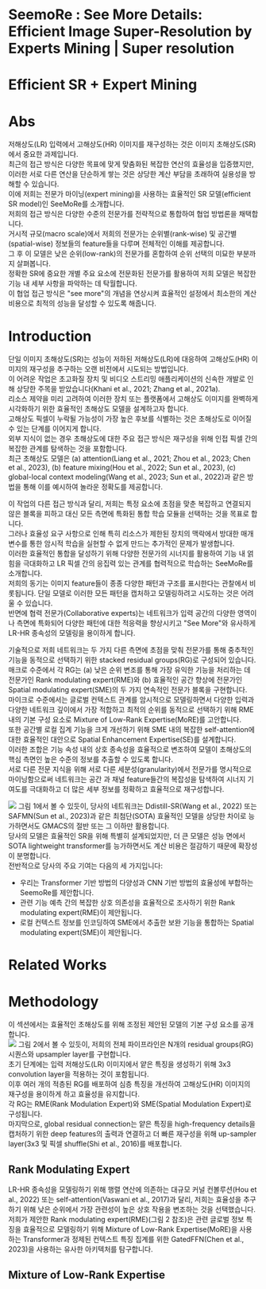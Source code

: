 # SeemoRe : See More Details: Efficient Image Super-Resolution by Experts Mining | Super resolution

# Efficient SR + Expert Mining

# Abs
저해상도(LR) 입력에서 고해상도(HR) 이미지를 재구성하는 것은 이미지 초해상도(SR)에서 중요한 과제입니다.  
최근의 접근 방식은 다양한 목표에 맞게 맞춤화된 복잡한 연산의 효율성을 입증했지만, 이러한 서로 다른 연산을 단순하게 쌓는 것은 상당한 계산 부담을 초래하여 실용성을 방해할 수 있습니다.  
이에 저희는 전문가 마이닝(expert mining)을 사용하는 효율적인 SR 모델(efficient SR model)인 SeeMoRe를 소개합니다.  
저희의 접근 방식은 다양한 수준의 전문가를 전략적으로 통합하여 협업 방법론을 채택합니다.  
거시적 규모(macro scale)에서 저희의 전문가는 순위별(rank-wise) 및 공간별(spatial-wise) 정보들의 feature들을 다루며 전체적인 이해를 제공합니다.  
그 후 이 모델은 낮은 순위(low-rank)의 전문가를 혼합하여 순위 선택의 미묘한 부분까지 살펴봅니다.  
정확한 SR에 중요한 개별 주요 요소에 전문화된 전문가를 활용하여 저희 모델은 복잡한 기능 내 세부 사항을 파악하는 데 탁월합니다.  
이 협업 접근 방식은 "see more"의 개념을 연상시켜 효율적인 설정에서 최소한의 계산 비용으로 최적의 성능을 달성할 수 있도록 해줍니다.  

# Introduction
단일 이미지 초해상도(SR)는 성능이 저하된 저해상도(LR)에 대응하여 고해상도(HR) 이미지의 재구성을 추구하는 오랜 비전에서 시도되는 방법입니다.  
이 어려운 작업은 초고화질 장치 및 비디오 스트리밍 애플리케이션의 신속한 개발로 인해 상당한 주목을 받았습니다(Khani et al., 2021; Zhang et al., 2021a).  
리소스 제약을 미리 고려하여 이러한 장치 또는 플랫폼에서 고해상도 이미지를 완벽하게 시각화하기 위한 효율적인 초해상도 모델을 설계하고자 합니다.  
고해상도 픽셀이 누락될 가능성이 가장 높은 후보를 식별하는 것은 초해상도로 이어질 수 있는 단계를 이어지게 합니다.  
외부 지식이 없는 경우 초해상도에 대한 주요 접근 방식은 재구성을 위해 인접 픽셀 간의 복잡한 관계를 탐색하는 것을 포함합니다.  
최근 초해상도 모델은 (a) attention(Liang et al., 2021; Zhou et al., 2023; Chen et al., 2023), (b) feature mixing(Hou et al., 2022; Sun et al., 2023), (c) global-local context modeling(Wang et al., 2023; Sun et al., 2022)과 같은 방법을 통해 이를 예시하여 놀라운 정확도를 제공합니다.

이 작업의 다른 접근 방식과 달리, 저희는 특정 요소에 초점을 맞춘 복잡하고 연결되지 않은 블록을 피하고 대신 모든 측면에 특화된 통합 학습 모듈을 선택하는 것을 목표로 합니다.  
그러나 효율성 요구 사항으로 인해 특히 리소스가 제한된 장치의 맥락에서 방대한 매개 변수를 통한 암시적 학습을 실현할 수 없게 만드는 추가적인 문제가 발생합니다.  
이러한 효율적인 통합을 달성하기 위해 다양한 전문가의 시너지를 활용하여 기능 내 얽힘을 극대화하고 LR 픽셀 간의 응집력 있는 관계를 협력적으로 학습하는 SeeMoRe를 소개합니다.  
저희의 동기는 이미지 feature들이 종종 다양한 패턴과 구조를 표시한다는 관찰에서 비롯됩니다. 단일 모델로 이러한 모든 패턴을 캡처하고 모델링하려고 시도하는 것은 어려울 수 있습니다.  
반면에 협력 전문가(Collaborative experts)는 네트워크가 입력 공간의 다양한 영역이나 측면에 특화되어 다양한 패턴에 대한 적응력을 향상시키고 "See More"와 유사하게 LR-HR 종속성의 모델링을 용이하게 합니다.  

기술적으로 저희 네트워크는 두 가지 다른 측면에 초점을 맞춰 전문가를 통해 중추적인 기능을 동적으로 선택하기 위한 stacked residual groups(RG)로 구성되어 있습니다.  
매크로 수준에서 각 RG는 (a) 낮은 순위 변조를 통해 가장 유익한 기능을 처리하는 데 전문가인 Rank modulating expert(RME)와 (b) 효율적인 공간 향상에 전문가인 Spatial modulating expert(SME)의 두 가지 연속적인 전문가 블록을 구현합니다.  
마이크로 수준에서는 글로벌 컨텍스트 관계를 암시적으로 모델링하면서 다양한 입력과 다양한 네트워크 깊이에서 가장 적합하고 최적의 순위를 동적으로 선택하기 위해 RME 내의 기본 구성 요소로 Mixture of Low-Rank Expertise(MoRE)를 고안합니다.  
또한 공간별 로컬 집계 기능을 크게 개선하기 위해 SME 내의 복잡한 self-attention에 대한 효율적인 대안으로 Spatial Enhancement Expertise(SE)를 설계합니다.  
이러한 조합은 기능 속성 내의 상호 종속성을 효율적으로 변조하여 모델이 초해상도의 핵심 측면인 높은 수준의 정보를 추출할 수 있도록 합니다.  
서로 다른 전문 지식을 위해 서로 다른 세분성(granularity)에서 전문가를 명시적으로 마이닝함으로써 네트워크는 공간 과 채널 feature들간의 복잡성을 탐색하여 시너지 기여도를 극대화하고 더 많은 세부 정보를 정확하고 효율적으로 재구성합니다.

![](https://github.com/leesangjun1903/Computer-Tomograpy-reconstruction/blob/main/image/%E1%84%89%E1%85%B3%E1%84%8F%E1%85%B3%E1%84%85%E1%85%B5%E1%86%AB%E1%84%89%E1%85%A3%E1%86%BA%202024-08-05%20%E1%84%8B%E1%85%A9%E1%84%92%E1%85%AE%2010.48.55.png)
그림 1에서 볼 수 있듯이, 당사의 네트워크는 Ddistill-SR(Wang et al., 2022) 또는 SAFMN(Sun et al., 2023)과 같은 최첨단(SOTA) 효율적인 모델을 상당한 차이로 능가하면서도 GMACS의 절반 또는 그 이하만 활용합니다.  
당사의 모델은 효율적인 SR을 위해 특별히 설계되었지만, 더 큰 모델은 성능 면에서 SOTA lightweight transformer를 능가하면서도 계산 비용은 절감하기 때문에 확장성이 분명합니다.  
전반적으로 당사의 주요 기여는 다음의 세 가지입니다:
- 우리는 Transformer 기반 방법의 다양성과 CNN 기반 방법의 효율성에 부합하는 SeemoRe를 제안합니다.
- 관련 기능 예측 간의 복잡한 상호 의존성을 효율적으로 조사하기 위한 Rank modulating expert(RME)이 제안됩니다.
- 로컬 컨텍스트 정보를 인코딩하여 SME에서 추출한 보완 기능을 통합하는 Spatial modulating expert(SME)이 제안됩니다.

# Related Works

# Methodology
이 섹션에서는 효율적인 초해상도를 위해 조정된 제안된 모델의 기본 구성 요소를 공개합니다.  
![](https://github.com/leesangjun1903/Computer-Tomograpy-reconstruction/blob/main/image/%E1%84%89%E1%85%B3%E1%84%8F%E1%85%B3%E1%84%85%E1%85%B5%E1%86%AB%E1%84%89%E1%85%A3%E1%86%BA%202024-08-05%20%E1%84%8B%E1%85%A9%E1%84%92%E1%85%AE%2010.58.02.png)
그림 2에서 볼 수 있듯이, 저희의 전체 파이프라인은 N개의 residual groups(RG) 시퀀스와 upsampler layer를 구현합니다.  
초기 단계에는 입력 저해상도(LR) 이미지에서 얕은 특징을 생성하기 위해 3x3 convolution layer을 적용하는 것이 포함됩니다.  
이후 여러 개의 적층된 RG를 배포하여 심층 특징을 개선하여 고해상도(HR) 이미지의 재구성을 용이하게 하고 효율성을 유지합니다.  
각 RG는 RME(Rank Modulation Expert)와 SME(Spatial Modulation Expert)로 구성됩니다.  
마지막으로, global residual connection는 얕은 특징을 high-frequency details을 캡처하기 위한 deep features의 출력과 연결하고 더 빠른 재구성을 위해 up-sampler layer(3x3 및 픽셀 shuffle(Shi et al., 2016)를 배포합니다.

## Rank Modulating Expert
LR-HR 종속성을 모델링하기 위해 행렬 연산에 의존하는 대규모 커널 컨볼루션(Hou et al., 2022) 또는 self-attention(Vaswani et al., 2017)과 달리, 저희는 효율성을 추구하기 위해 낮은 순위에서 가장 관련성이 높은 상호 작용을 변조하는 것을 선택했습니다.  
저희가 제안한 Rank modulating expert(RME)(그림 2 참조)은 관련 글로벌 정보 특징을 효율적으로 모델링하기 위해 Mixture of Low-Rank Expertise(MoRE)을 사용하는 Transformer과 정제된 컨텍스트 특징 집계를 위한 GatedFFN(Chen et al., 2023)을 사용하는 유사한 아키텍처를 탐구합니다.

## Mixture of Low-Rank Expertise
